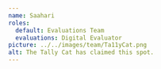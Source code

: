 ```yaml
---
name: Saahari
roles:
  default: Evaluations Team
  evaluations: Digital Evaluator
picture: ../../images/team/Ta11yCat.png
alt: The Tally Cat has claimed this spot.
---
```


